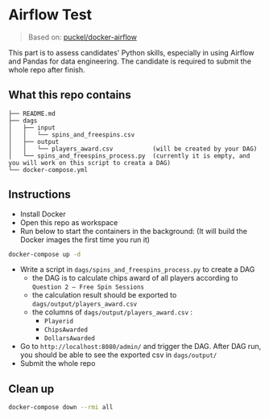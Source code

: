 # Airflow Test
> Based on: [puckel/docker-airflow](https://github.com/puckel/docker-airflow)

This part is to assess candidates' Python skills, especially in using Airflow and Pandas for data engineering. The candidate is required to submit the whole repo after finish.

## What this repo contains
```
├── README.md
├── dags
│   ├── input
│   │   └── spins_and_freespins.csv
│   ├── output
│   │   └── players_award.csv           (will be created by your DAG)
│   └── spins_and_freespins_process.py  (currently it is empty, and you will work on this script to creata a DAG)
└── docker-compose.yml
```

## Instructions
- Install Docker
- Open this repo as workspace
- Run below to start the containers in the background: (It will build the Docker images the first time you run it)
```bash
docker-compose up -d
```
- Write a script in `dags/spins_and_freespins_process.py` to create a DAG
    - the DAG is to calculate chips award of all players according to `Question 2 – Free Spin Sessions`
    - the calculation result should be exported to  `dags/output/players_award.csv`
    - the columns of `dags/output/players_award.csv` :
        - `Playerid`
        - `ChipsAwarded`
        - `DollarsAwarded`
- Go to `http://localhost:8080/admin/` and trigger the DAG. After DAG run, you should be able to see the exported csv in `dags/output/`
- Submit the whole repo


## Clean up
```bash
docker-compose down --rmi all
```
